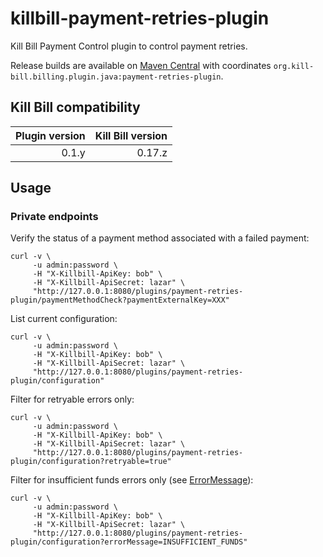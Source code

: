 killbill-payment-retries-plugin
===============================

Kill Bill Payment Control plugin to control payment retries.

Release builds are available on [Maven Central](http://search.maven.org/#search%7Cga%7C1%7Cg%3A%22org.kill-bill.billing.plugin.java%22%20AND%20a%3A%22payment-retries-plugin%22) with coordinates `org.kill-bill.billing.plugin.java:payment-retries-plugin`.

Kill Bill compatibility
-----------------------

| Plugin version | Kill Bill version |
| -------------: | ----------------: |
| 0.1.y          | 0.17.z            |


Usage
-----

### Private endpoints

Verify the status of a payment method associated with a failed payment:

```
curl -v \
     -u admin:password \
     -H "X-Killbill-ApiKey: bob" \
     -H "X-Killbill-ApiSecret: lazar" \
     "http://127.0.0.1:8080/plugins/payment-retries-plugin/paymentMethodCheck?paymentExternalKey=XXX"
```

List current configuration:

```
curl -v \
     -u admin:password \
     -H "X-Killbill-ApiKey: bob" \
     -H "X-Killbill-ApiSecret: lazar" \
     "http://127.0.0.1:8080/plugins/payment-retries-plugin/configuration"
```

Filter for retryable errors only:

```
curl -v \
     -u admin:password \
     -H "X-Killbill-ApiKey: bob" \
     -H "X-Killbill-ApiSecret: lazar" \
     "http://127.0.0.1:8080/plugins/payment-retries-plugin/configuration?retryable=true"
```

Filter for insufficient funds errors only (see [ErrorMessage](https://github.com/killbill/killbill-payment-retries-plugin/blob/master/src/main/java/org/killbill/billing/plugin/payment/retries/rules/ErrorMessage.java)):

```
curl -v \
     -u admin:password \
     -H "X-Killbill-ApiKey: bob" \
     -H "X-Killbill-ApiSecret: lazar" \
     "http://127.0.0.1:8080/plugins/payment-retries-plugin/configuration?errorMessage=INSUFFICIENT_FUNDS"
```
